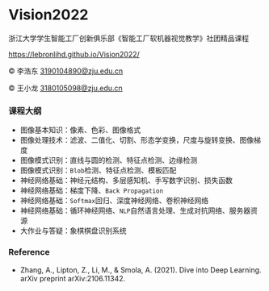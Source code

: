 # Vision2022

浙江大学学生智能工厂创新俱乐部《智能工厂软机器视觉教学》社团精品课程

https://lebronlihd.github.io/Vision2022/

&copy; 李浩东 3190104890@zju.edu.cn

&copy; 王小龙 3180105098@zju.edu.cn

### 课程大纲

- 图像基本知识：像素、色彩、图像格式
- 图像处理技术：滤波、二值化、切割、形态学变换，尺度与旋转变换、图像梯度
- 图像模式识别：直线与圆的检测、特征点检测、边缘检测
- 图像模式识别：`Blob`检测、特征点检测、模板匹配
- 神经网络基础：神经元结构、多层感知机、手写数字识别、损失函数
- 神经网络基础：梯度下降、`Back Propagation`
- 神经网络基础：`Softmax`回归、深度神经网络、卷积神经网络
- 神经网络基础：循环神经网络、`NLP`自然语言处理、生成对抗网络、服务器资源
- 大作业与答疑：象棋棋盘识别系统

### Reference

- Zhang, A., Lipton, Z., Li, M., & Smola, A. (2021). Dive into Deep Learning. arXiv preprint arXiv:2106.11342.
